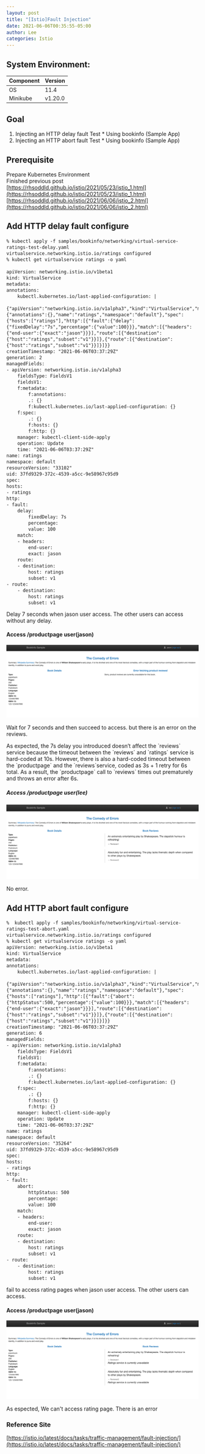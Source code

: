 ```yaml
---
layout: post
title: "[Istio]Fault Injection"
date: 2021-06-06T00:35:55-05:00
author: Lee
categories: Istio
---
```


## System Environment:

|  Component  |  Version  |
| ---- | ---- |
|  OS  |  11.4  |
|  Minikube  |  v1.20.0  |


## Goal
1. Injecting an HTTP delay fault Test  * Using bookinfo (Sample App)  
2. Injecting an HTTP abort fault Test  * Using bookinfo (Sample App)  

## Prerequisite
  Prepare Kubernetes Environment   
  Finished previous post  
  [https://rhsoddld.github.io/istio/2021/05/23/istio_1.html](https://rhsoddld.github.io/istio/2021/05/23/istio_1.html)  
  [https://rhsoddld.github.io/istio/2021/06/06/istio_2.html](https://rhsoddld.github.io/istio/2021/06/06/istio_2.html)  

## Add HTTP delay fault configure
	% kubectl apply -f samples/bookinfo/networking/virtual-service-ratings-test-delay.yaml
	virtualservice.networking.istio.io/ratings configured
	% kubectl get virtualservice ratings -o yaml

	apiVersion: networking.istio.io/v1beta1
	kind: VirtualService
	metadata:
	annotations:
		kubectl.kubernetes.io/last-applied-configuration: |
		{"apiVersion":"networking.istio.io/v1alpha3","kind":"VirtualService","metadata":{"annotations":{},"name":"ratings","namespace":"default"},"spec":{"hosts":["ratings"],"http":[{"fault":{"delay":{"fixedDelay":"7s","percentage":{"value":100}}},"match":[{"headers":{"end-user":{"exact":"jason"}}}],"route":[{"destination":{"host":"ratings","subset":"v1"}}]},{"route":[{"destination":{"host":"ratings","subset":"v1"}}]}]}}
	creationTimestamp: "2021-06-06T03:37:29Z"
	generation: 2
	managedFields:
	- apiVersion: networking.istio.io/v1alpha3
		fieldsType: FieldsV1
		fieldsV1:
		f:metadata:
			f:annotations:
			.: {}
			f:kubectl.kubernetes.io/last-applied-configuration: {}
		f:spec:
			.: {}
			f:hosts: {}
			f:http: {}
		manager: kubectl-client-side-apply
		operation: Update
		time: "2021-06-06T03:37:29Z"
	name: ratings
	namespace: default
	resourceVersion: "33102"
	uid: 37fd9329-372c-4539-a5cc-9e58967c95d9
	spec:
	hosts:
	- ratings
	http:
	- fault:
		delay:
			fixedDelay: 7s
			percentage:
			value: 100
		match:
		- headers:
			end-user:
			exact: jason
		route:
		- destination:
			host: ratings
			subset: v1
	- route:
		- destination:
			host: ratings
			subset: v1

<p>Delay 7 seconds when jason user access. The other users can access without any delay.</p>

#### Access /productpage user(jason)
<p>
<img src="/assets/kubernetes/20210606/istio-helloworld-bookinfo-delay-fault(jason).png">
</p>
<p>Wait for 7 seconds and then succeed to access. but there is an error on the reviews. </p>
<p>As expected, the 7s delay you introduced doesn’t affect the  `reviews`  service because the timeout between the  `reviews`  and  `ratings`  service is hard-coded at 10s. However, there is also a hard-coded timeout between the  `productpage`  and the  `reviews`service, coded as 3s + 1 retry for 6s total. As a result, the  `productpage`  call to  `reviews`  times out prematurely and throws an error after 6s.</p>

##### Access /productpage user(lee)
<p>
<img src="/assets/kubernetes/20210606/istio-helloworld-bookinfo-delay-fault(lee).png">
</p>
<p>No error.</p>


## Add HTTP abort fault configure

	%  kubectl apply -f samples/bookinfo/networking/virtual-service-ratings-test-abort.yaml
	virtualservice.networking.istio.io/ratings configured
	% kubectl get virtualservice ratings -o yaml
	apiVersion: networking.istio.io/v1beta1
	kind: VirtualService
	metadata:
	annotations:
		kubectl.kubernetes.io/last-applied-configuration: |
		{"apiVersion":"networking.istio.io/v1alpha3","kind":"VirtualService","metadata":{"annotations":{},"name":"ratings","namespace":"default"},"spec":{"hosts":["ratings"],"http":[{"fault":{"abort":{"httpStatus":500,"percentage":{"value":100}}},"match":[{"headers":{"end-user":{"exact":"jason"}}}],"route":[{"destination":{"host":"ratings","subset":"v1"}}]},{"route":[{"destination":{"host":"ratings","subset":"v1"}}]}]}}
	creationTimestamp: "2021-06-06T03:37:29Z"
	generation: 6
	managedFields:
	- apiVersion: networking.istio.io/v1alpha3
		fieldsType: FieldsV1
		fieldsV1:
		f:metadata:
			f:annotations:
			.: {}
			f:kubectl.kubernetes.io/last-applied-configuration: {}
		f:spec:
			.: {}
			f:hosts: {}
			f:http: {}
		manager: kubectl-client-side-apply
		operation: Update
		time: "2021-06-06T03:37:29Z"
	name: ratings
	namespace: default
	resourceVersion: "35264"
	uid: 37fd9329-372c-4539-a5cc-9e58967c95d9
	spec:
	hosts:
	- ratings
	http:
	- fault:
		abort:
			httpStatus: 500
			percentage:
			value: 100
		match:
		- headers:
			end-user:
			exact: jason
		route:
		- destination:
			host: ratings
			subset: v1
	- route:
		- destination:
			host: ratings
			subset: v1	

<p>fail to access rating pages when jason user access. The other users can access.</p>

#### Access /productpage user(jason)
<p>
<img src="/assets/kubernetes/20210606/istio-helloworld-bookinfo-abort-fault(jason).png">
</p>
<p>As espected, We can't access rating page. There is an error</p>



### Reference Site  
[https://istio.io/latest/docs/tasks/traffic-management/fault-injection/](https://istio.io/latest/docs/tasks/traffic-management/fault-injection/)